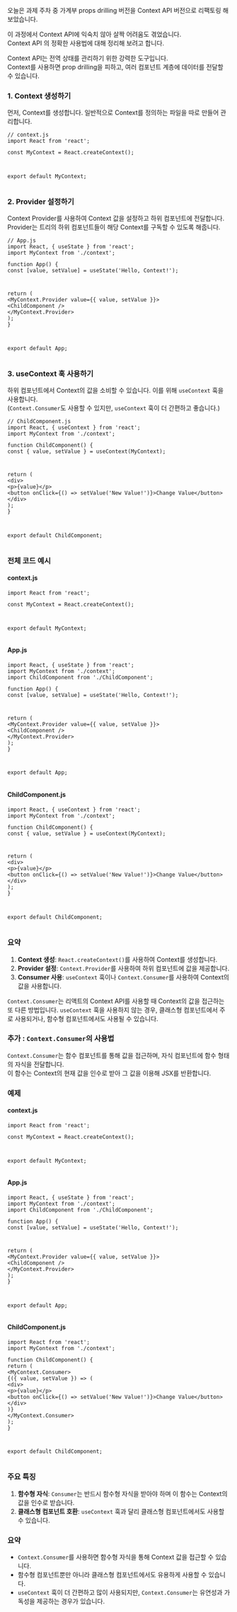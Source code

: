 <p>오늘은 과제 주차 중 가계부 props drilling 버전을 Context API 버전으로 리팩토링 해보았습니다.</p>
<p>이 과정에서 Context API에 익숙치 않아 살짝 어려움도 겪었습니다.<br>Context API 의 정확한 사용법에 대해 정리해 보려고 합니다.</p>
<p>Context API는 전역 상태를 관리하기 위한 강력한 도구입니다.<br>Context를 사용하면 prop drilling을 피하고, 여러 컴포넌트 계층에 데이터를 전달할 수 있습니다. </p>
<h3>1. Context 생성하기</h3>
<p>먼저, Context를 생성합니다. 일반적으로 Context를 정의하는 파일을 따로 만들어 관리합니다.</p>
<pre><code class="language-jsx">// context.js
import React from &#39;react&#39;;
<p>const MyContext = React.createContext();</p>
<p>export default MyContext;</code></pre></p>
<h3>2. Provider 설정하기</h3>
<p>Context Provider를 사용하여 Context 값을 설정하고 하위 컴포넌트에 전달합니다.<br>Provider는 트리의 하위 컴포넌트들이 해당 Context를 구독할 수 있도록 해줍니다.</p>
<pre><code class="language-jsx">// App.js
import React, { useState } from &#39;react&#39;;
import MyContext from &#39;./context&#39;;
<p>function App() {
const [value, setValue] = useState('Hello, Context!');</p>
<p>return (
&lt;MyContext.Provider value={{ value, setValue }}&gt;
&lt;ChildComponent /&gt;
&lt;/MyContext.Provider&gt;
);
}</p>
<p>export default App;</code></pre></p>
<h3>3. useContext 훅 사용하기</h3>
<p>하위 컴포넌트에서 Context의 값을 소비할 수 있습니다. 이를 위해 <code>useContext</code> 훅을 사용합니다.<br>(<code>Context.Consumer</code>도 사용할 수 있지만, <code>useContext</code> 훅이 더 간편하고 좋습니다.)</p>
<pre><code class="language-jsx">// ChildComponent.js
import React, { useContext } from &#39;react&#39;;
import MyContext from &#39;./context&#39;;
<p>function ChildComponent() {
const { value, setValue } = useContext(MyContext);</p>
<p>return (
&lt;div&gt;
&lt;p&gt;{value}&lt;/p&gt;
&lt;button onClick={() =&gt; setValue('New Value!')}&gt;Change Value&lt;/button&gt;
&lt;/div&gt;
);
}</p>
<p>export default ChildComponent;</code></pre></p>
<h3>전체 코드 예시</h3>
<h4>context.js</h4>
<pre><code class="language-jsx">import React from &#39;react&#39;;
<p>const MyContext = React.createContext();</p>
<p>export default MyContext;</code></pre></p>
<h4>App.js</h4>
<pre><code class="language-jsx">import React, { useState } from &#39;react&#39;;
import MyContext from &#39;./context&#39;;
import ChildComponent from &#39;./ChildComponent&#39;;
<p>function App() {
const [value, setValue] = useState('Hello, Context!');</p>
<p>return (
&lt;MyContext.Provider value={{ value, setValue }}&gt;
&lt;ChildComponent /&gt;
&lt;/MyContext.Provider&gt;
);
}</p>
<p>export default App;</code></pre></p>
<h4>ChildComponent.js</h4>
<pre><code class="language-jsx">import React, { useContext } from &#39;react&#39;;
import MyContext from &#39;./context&#39;;
<p>function ChildComponent() {
const { value, setValue } = useContext(MyContext);</p>
<p>return (
&lt;div&gt;
&lt;p&gt;{value}&lt;/p&gt;
&lt;button onClick={() =&gt; setValue('New Value!')}&gt;Change Value&lt;/button&gt;
&lt;/div&gt;
);
}</p>
<p>export default ChildComponent;</code></pre></p>
<h3>요약</h3>
<ol>
<li><strong>Context 생성</strong>: <code>React.createContext()</code>를 사용하여 Context를 생성합니다.</li>
<li><strong>Provider 설정</strong>: <code>Context.Provider</code>를 사용하여 하위 컴포넌트에 값을 제공합니다.</li>
<li><strong>Consumer 사용</strong>: <code>useContext</code> 훅이나 <code>Context.Consumer</code>를 사용하여 Context의 값을 사용합니다.</li>
</ol>
<p><code>Context.Consumer</code>는 리액트의 Context API를 사용할 때 Context의 값을 접근하는 또 다른 방법입니다. <code>useContext</code> 훅을 사용하지 않는 경우, 클래스형 컴포넌트에서 주로 사용되거나, 함수형 컴포넌트에서도 사용될 수 있습니다.</p>
<h3>추가 : <code>Context.Consumer</code>의 사용법</h3>
<p><code>Context.Consumer</code>는 함수 컴포넌트를 통해 값을 접근하며, 자식 컴포넌트에 함수 형태의 자식을 전달합니다.<br>이 함수는 Context의 현재 값을 인수로 받아 그 값을 이용해 JSX를 반환합니다.</p>
<h3>예제</h3>
<h4>context.js</h4>
<pre><code class="language-jsx">import React from &#39;react&#39;;
<p>const MyContext = React.createContext();</p>
<p>export default MyContext;</code></pre></p>
<h4>App.js</h4>
<pre><code class="language-jsx">import React, { useState } from &#39;react&#39;;
import MyContext from &#39;./context&#39;;
import ChildComponent from &#39;./ChildComponent&#39;;
<p>function App() {
const [value, setValue] = useState('Hello, Context!');</p>
<p>return (
&lt;MyContext.Provider value={{ value, setValue }}&gt;
&lt;ChildComponent /&gt;
&lt;/MyContext.Provider&gt;
);
}</p>
<p>export default App;</code></pre></p>
<h4>ChildComponent.js</h4>
<pre><code class="language-jsx">import React from &#39;react&#39;;
import MyContext from &#39;./context&#39;;
<p>function ChildComponent() {
return (
&lt;MyContext.Consumer&gt;
{({ value, setValue }) =&gt; (
&lt;div&gt;
&lt;p&gt;{value}&lt;/p&gt;
&lt;button onClick={() =&gt; setValue('New Value!')}&gt;Change Value&lt;/button&gt;
&lt;/div&gt;
)}
&lt;/MyContext.Consumer&gt;
);
}</p>
<p>export default ChildComponent;</code></pre></p>
<h3>주요 특징</h3>
<ol>
<li><strong>함수형 자식</strong>: <code>Consumer</code>는 반드시 함수형 자식을 받아야 하며 이 함수는 Context의 값을 인수로 받습니다.</li>
<li><strong>클래스형 컴포넌트 호환</strong>: <code>useContext</code> 훅과 달리 클래스형 컴포넌트에서도 사용할 수 있습니다.</li>
</ol>
<h3>요약</h3>
<ul>
<li><code>Context.Consumer</code>를 사용하면 함수형 자식을 통해 Context 값을 접근할 수 있습니다.</li>
<li>함수형 컴포넌트뿐만 아니라 클래스형 컴포넌트에서도 유용하게 사용할 수 있습니다.</li>
<li><code>useContext</code> 훅이 더 간편하고 많이 사용되지만, <code>Context.Consumer</code>는 유연성과 가독성을 제공하는 경우가 있습니다.</li>
</ul>